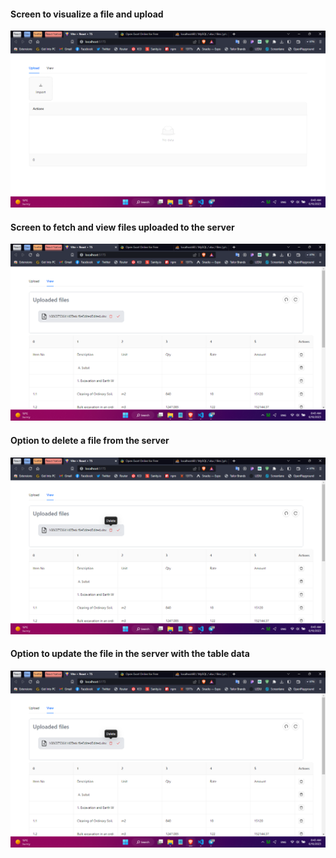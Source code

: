 #### Screen to visualize a file and upload

![Visualize and upload file screen](screenshots/upload%20Screen.png)

#### Screen to fetch and view files uploaded to the server

![View list of uploaded files fetched from server](screenshots/uploadedFilesScreen.png)

#### Option to delete a file from the server

![Option to delete file from the server](screenshots/fileOption1.png)

#### Option to update the file in the server with the table data

![Visualize and upload file screen](screenshots/fileOption1.png)
